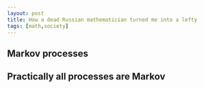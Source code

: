```yaml
---
layout: post
title: How a dead Russian mathematician turned me into a lefty
tags: [math,society]
---
```


## Markov processes

## Practically all processes are Markov

## 
